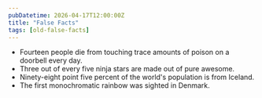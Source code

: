 ```yaml
---
pubDatetime: 2026-04-17T12:00:00Z
title: "False Facts"
tags: [old-false-facts]
---
```


- Fourteen people die from touching trace amounts of poison on a doorbell every day.
- Three out of every five ninja stars are made out of pure awesome.
- Ninety-eight point five percent of the world's population is from Iceland.
- The first monochromatic rainbow was sighted in Denmark.
